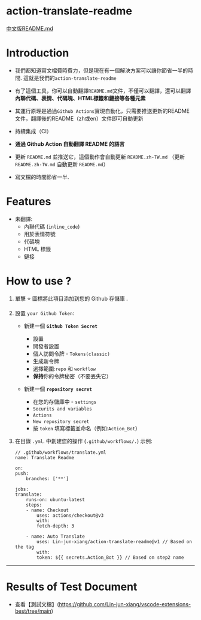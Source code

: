# action-translate-readme

[中文版README.md](README.zh-TW.md)

# Introduction

* 我們都知道寫文檔費時費力，但是現在有一個解決方案可以讓你節省一半的時間. 這就是我們的`action-translate-readme`

* 有了這個工具，你可以自動翻譯`README.md`文件，不僅可以翻譯，還可以翻譯**內聯代碼、表情、代碼塊、HTML標籤和鏈接等各種元素**

* 其運行原理是通過`Github Actions`實現自動化，只需要推送更新的README文件，翻譯後的README（zh或en）文件即可自動更新

* 持續集成（CI）

* **通過 Github Action 自動翻譯 README 的語言**

* 更新 `README.md` 並推送它，這個動作會自動更新 `README.zh-TW.md`
    （更新 `README.zh-TW.md` 自動更新 `README.md`）

* 寫文檔的時間節省一半.

# Features

* 未翻譯:
    * 內聯代碼 (`inline_code`)
    * 用於表情符號
    * 代碼塊
    * HTML 標籤
    * 鏈接

# How to use ?

1. 單擊 :star: 圖標將此項目添加到您的 Github 存儲庫 .

2. 設置 `your Github Token`:

    * 新建一個 **`Github Token Secret`**
        * 設置
        * 開發者設置
        * 個人訪問令牌 - `Tokens(classic)`
        * 生成新令牌
        * 選擇範圍:`repo` 和 `workflow`
        * **保持**你的令牌秘密（不要丟失它）

    * 新建一個 **`repository secret`**
        * 在您的存儲庫中 - `settings`
        * `Securits and variables`
        * `Actions`
        * `New repository secret`
        * 按 `token` 填寫標籤並命名（例如:`Action_Bot`）

3. 在目錄 `.yml`. 中創建您的操作 (`.github/workflows/.`) 示例:

    ```
    // .github/workflows/translate.yml
    name: Translate Readme

    on:
    push:
        branches: ['**']

    jobs:
    translate:
        runs-on: ubuntu-latest
        steps:
        - name: Checkout
            uses: actions/checkout@v3
            with:
            fetch-depth: 3

        - name: Auto Translate
            uses: Lin-jun-xiang/action-translate-readme@v1 // Based on the tag
            with:
            token: ${{ secrets.Action_Bot }} // Based on step2 name
    ```

---

# Results of Test Document

* 查看【測試文檔】(https://github.com/Lin-jun-xiang/vscode-extensions-best/tree/main)
